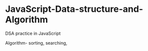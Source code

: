 # JavaScript-Data-structure-and-Algorithm
DSA practice in JavaScript

Algorithm- sorting, searching, 
